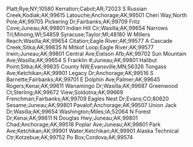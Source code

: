 Platt;Rye;NY;10580
Kerration;Cabot;AR;72023
S Russian Creek;Kodiak;AK;99615
Latouche;Anchorage;AK;99501
Cheri Way;North Pole;AK;99705
Pickering Dr;Fairbanks;AK;99709
Fritz Cove;Juneau;AK;99801
Indian Hill Cir;Wasilla;AK;99654
Narrows Trl;Minong;WI;54859
Syracuse;Taylor;MI;48180
W Millers Reach;Wasilla;AK;99654
Citation;Eagle River;AK;99577
A Cascade Creek;Sitka;AK;99835
N Mitkof Loop;Eagle River;AK;99577
Irwin;Juneau;AK;99801
Central Ave;Eielson Afb;AK;99702
Sun Mountain Ave;Wasilla;AK;99654
S Franklin #;Juneau;AK;99801
Halibut Point;Sitka;AK;99835
County NW;Evansville;MN;56326
Tongass Ave;Ketchikan;AK;99901
Legacy Dr;Anchorage;AK;99516
S Barnette;Fairbanks;AK;99701
E Dolphin Ave;Palmer;AK;99645
Rogers;Kenai;AK;99611
Wanamingo Dr;Wasilla;AK;99687
Greenwood Ct;Sterling;AK;99672
View;Soldotna;AK;99669
Frenchman;Fairbanks;AK;99709
Eagles Nest Dr;Evans;CO;80620
Sesame;Juneau;AK;99801
Pavalof;Anchorage;AK;99507
Union Jack Dr;Wasilla;AK;99654
Washington;Miles;IA;52064
N Forest Dr;Kenai;AK;99611
N Douglas Hwy;Juneau;AK;99801
Chad;Anchorage;AK;99518
Poplar Ave;Juneau;AK;99801
Park Ave;Ketchikan;AK;99901
Water;Ketchikan;AK;99901
Alaska Technical Ctr;Kotzebue;AK;99752
Po Box;Cordova;AK;99574
